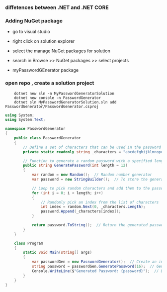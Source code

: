 ### diffetences between .NET and .NET CORE

### Adding NuGet package

* go to visual studio

* right click on solution explorer 

* select the manage NuGet packages for solution

* search in Browse >> NuGet packages >>  select projects

* myPasswordGEnerator package

### open repo , create a solution project

        dotnet new sln -n MyPasswordGeneratorSolution
        dotnet new console -n PasswordGenerator
        dotnet sln MyPasswordGeneratorSolution.sln add PasswordGenerator/PasswordGenerator.csproj
```progam.cs
using System;
using System.Text;

namespace PasswordGenerator
{
    public class PasswordGenerator
    {
        // Define a set of characters that can be used in the password
        private static readonly string _characters = "abcdefghijklmnopqrstuvwxyzABCDEFGHIJKLMNOPQRSTUVWXYZ1234567890!@#$%^&*()_-+=<>?";

        // Function to generate a random password with a specified length
        public string GeneratePassword(int length = 12)
        {
            var random = new Random();  // Random number generator
            var password = new StringBuilder();  // To store the generated password

            // Loop to pick random characters and add them to the password
            for (int i = 0; i < length; i++)
            {
                // Randomly pick an index from the list of characters
                int index = random.Next(0, _characters.Length);
                password.Append(_characters[index]);
            }

            return password.ToString();  // Return the generated password as a string
        }
    }

    class Program
    {
        static void Main(string[] args)
        {
            var passwordGen = new PasswordGenerator();  // Create an instance of the PasswordGenerator class
            string password = passwordGen.GeneratePassword(16);  // Generate a password of length 16
            Console.WriteLine($"Generated Password: {password}");  // Display the generated password
        }
    }
}
```

